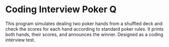 # Coding Interview Poker Q
This program simulates dealing two poker hands from a shuffled deck and check the scores
for each hand according to standard poker rules. It prints both hands, their scores, and announces the winner. 
Designed as a coding interview test.